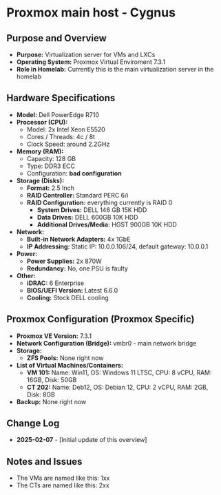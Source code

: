 # Proxmox main host - Cygnus

## Purpose and Overview

*   **Purpose:** Virtualization server for VMs and LXCs
*   **Operating System:** Proxmox Virtual Enviroment 7.3.1
*   **Role in Homelab:** Currently this is the main virtualization server in the homelab


## Hardware Specifications

*   **Model:** Dell PowerEdge R710
*   **Processor (CPU):**
    *   Model: 2x Intel Xeon E5520
    *   Cores / Threads: 4c / 8t
    *   Clock Speed: around 2.2GHz
*   **Memory (RAM):**
    *   Capacity: 128 GB
    *   Type: DDR3 ECC
    *   Configuration: **bad configuration** 
*   **Storage (Disks):**
    *   **Format:** 2.5 Inch
    *   **RAID Controller:** Standard PERC 6/i
    *   **RAID Configuration:** everything currently is RAID 0
        *   **System Drives:** DELL 146 GB 15K HDD
        *   **Data Drives:** DELL 600GB 10K HDD
        *   **Additional Drives/Media:** HGST 900GB 10K HDD
*   **Network:**
    *   **Built-in Network Adapters:** 4x 1GbE
    *   **IP Addressing:** Static IP: 10.0.0.106/24, default gateway: 10.0.0.1
*   **Power:**
    *   **Power Supplies:** 2x 870W 
    *   **Redundancy:** No, one PSU is faulty
*   **Other:**
    *   **iDRAC:** 6 Enterprise
    *   **BIOS/UEFI Version:** Latest 6.6.0
    * **Cooling:** Stock DELL cooling

## Proxmox Configuration (Proxmox Specific)

*   **Proxmox VE Version:** 7.3.1
*   **Network Configuration (Bridge):** vmbr0 - main network bridge
*   **Storage:**
    *   **ZFS Pools:** None right now
*   **List of Virtual Machines/Containers:** 
    *   **VM 101:** Name: Win11, OS: Windows 11 LTSC, CPU: 8 vCPU, RAM: 16GB, Disk: 50GB
    *   **CT 202:** Name: Deb12, OS: Debian 12, CPU: 2 vCPU, RAM: 2GB, Disk: 8GB
* **Backup:** None right now

## Change Log

*   **2025-02-07** - [Initial update of this overview] 

## Notes and Issues

*   The VMs are named like this: 1xx
*   The CTs are named like this: 2xx

